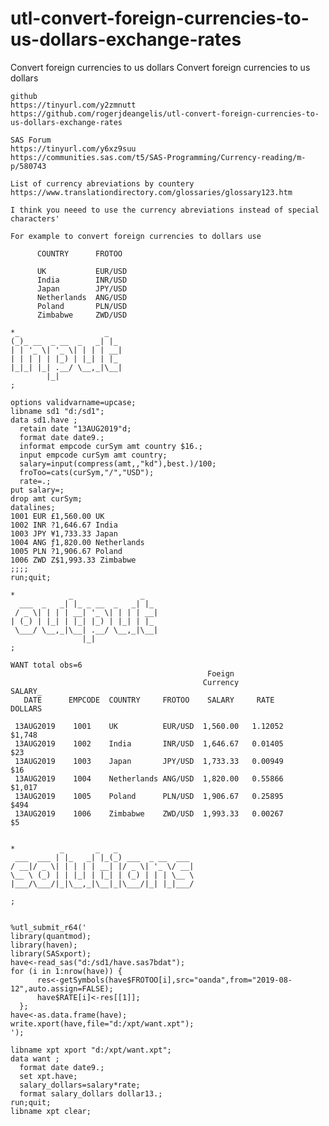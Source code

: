 # utl-convert-foreign-currencies-to-us-dollars-exchange-rates
Convert foreign currencies to us dollars
    Convert foreign currencies to us dollars                                                                     
                                                                                                                 
    github                                                                                                       
    https://tinyurl.com/y2zmnutt                                                                                 
    https://github.com/rogerjdeangelis/utl-convert-foreign-currencies-to-us-dollars-exchange-rates               
                                                                                                                 
    SAS Forum                                                                                                    
    https://tinyurl.com/y6xz9suu                                                                                 
    https://communities.sas.com/t5/SAS-Programming/Currency-reading/m-p/580743                                   
                                                                                                                 
    List of currency abreviations by countery                                                                    
    https://www.translationdirectory.com/glossaries/glossary123.htm                                              
                                                                                                                 
    I think you neeed to use the currency abreviations instead of special                                        
    characters'                                                                                                  
                                                                                                                 
    For example to convert foreign currencies to dollars use                                                     
                                                                                                                 
          COUNTRY      FROTOO                                                                                    
                                                                                                                 
          UK           EUR/USD                                                                                   
          India        INR/USD                                                                                   
          Japan        JPY/USD                                                                                   
          Netherlands  ANG/USD                                                                                   
          Poland       PLN/USD                                                                                   
          Zimbabwe     ZWD/USD                                                                                   
                                                                                                                 
    *_                   _                                                                                       
    (_)_ __  _ __  _   _| |_                                                                                     
    | | '_ \| '_ \| | | | __|                                                                                    
    | | | | | |_) | |_| | |_                                                                                     
    |_|_| |_| .__/ \__,_|\__|                                                                                    
            |_|                                                                                                  
    ;                                                                                                            
                                                                                                                 
    options validvarname=upcase;                                                                                 
    libname sd1 "d:/sd1";                                                                                        
    data sd1.have ;                                                                                              
      retain date "13AUG2019"d;                                                                                  
      format date date9.;                                                                                        
      informat empcode curSym amt country $16.;                                                                  
      input empcode curSym amt country;                                                                          
      salary=input(compress(amt,,"kd"),best.)/100;                                                               
      froToo=cats(curSym,"/","USD");                                                                             
      rate=.;                                                                                                    
    put salary=;                                                                                                 
    drop amt curSym;                                                                                             
    datalines;                                                                                                   
    1001 EUR £1,560.00 UK                                                                                        
    1002 INR ?1,646.67 India                                                                                     
    1003 JPY ¥1,733.33 Japan                                                                                     
    1004 ANG ƒ1,820.00 Netherlands                                                                               
    1005 PLN ?1,906.67 Poland                                                                                    
    1006 ZWD Z$1,993.33 Zimbabwe                                                                                 
    ;;;;                                                                                                         
    run;quit;                                                                                                    
                                                                                                                 
    *            _               _                                                                               
      ___  _   _| |_ _ __  _   _| |_                                                                             
     / _ \| | | | __| '_ \| | | | __|                                                                            
    | (_) | |_| | |_| |_) | |_| | |_                                                                             
     \___/ \__,_|\__| .__/ \__,_|\__|                                                                            
                    |_|                                                                                          
    ;                                                                                                            
                                                                                                                 
    WANT total obs=6                                                                                             
                                                Foeign                                                           
                                               Currency             SALARY_                                      
       DATE      EMPCODE  COUNTRY     FROTOO    SALARY     RATE     DOLLARS                                      
                                                                                                                 
     13AUG2019    1001    UK          EUR/USD  1,560.00   1.12052    $1,748                                      
     13AUG2019    1002    India       INR/USD  1,646.67   0.01405       $23                                      
     13AUG2019    1003    Japan       JPY/USD  1,733.33   0.00949       $16                                      
     13AUG2019    1004    Netherlands ANG/USD  1,820.00   0.55866    $1,017                                      
     13AUG2019    1005    Poland      PLN/USD  1,906.67   0.25895      $494                                      
     13AUG2019    1006    Zimbabwe    ZWD/USD  1,993.33   0.00267        $5                                      
                                                                                                                 
                                                                                                                 
    *          _       _   _                                                                                     
     ___  ___ | |_   _| |_(_) ___  _ __  ___                                                                     
    / __|/ _ \| | | | | __| |/ _ \| '_ \/ __|                                                                    
    \__ \ (_) | | |_| | |_| | (_) | | | \__ \                                                                    
    |___/\___/|_|\__,_|\__|_|\___/|_| |_|___/                                                                    
                                                                                                                 
    ;                                                                                                            
                                                                                                                 
                                                                                                                 
    %utl_submit_r64('                                                                                            
    library(quantmod);                                                                                           
    library(haven);                                                                                              
    library(SASxport);                                                                                           
    have<-read_sas("d:/sd1/have.sas7bdat");                                                                      
    for (i in 1:nrow(have)) {                                                                                    
          res<-getSymbols(have$FROTOO[i],src="oanda",from="2019-08-12",auto.assign=FALSE);                       
          have$RATE[i]<-res[[1]];                                                                                
      };                                                                                                         
    have<-as.data.frame(have);                                                                                   
    write.xport(have,file="d:/xpt/want.xpt");                                                                    
    ');                                                                                                          
                                                                                                                 
    libname xpt xport "d:/xpt/want.xpt";                                                                         
    data want ;                                                                                                  
      format date date9.;                                                                                        
      set xpt.have;                                                                                              
      salary_dollars=salary*rate;                                                                                
      format salary_dollars dollar13.;                                                                           
    run;quit;                                                                                                    
    libname xpt clear;                                                                                           
                                                                                                                 
                                                                                                                 

